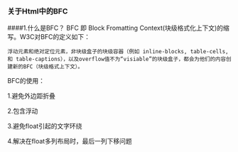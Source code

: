 ### 关于Html中的BFC

####1.什么是BFC？
BFC 即 Block Fromatting Context(块级格式化上下文)的缩写。W3C对BFC的定义如下：

```
浮动元素和绝对定位元素，非块级盒子的块级容器（例如 inline-blocks, table-cells, 和 table-captions），以及overflow值不为“visiable”的块级盒子，都会为他们的内容创建新的BFC（块级格式上下文）。
```

BFC的使用：

1.避免外边距折叠

2.包含浮动

3.避免float引起的文字环绕

4.解决在float多列布局时，最后一列下移问题
